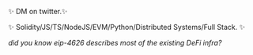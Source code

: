 ✨ DM on twitter.✨ 

✨ Solidity/JS/TS/NodeJS/EVM/Python/Distributed Systems/Full Stack. ✨ 
          
*did you know eip-4626 describes most of the existing DeFi infra?*

<!--
**shortdoom/shortdoom** is a ✨ _special_ ✨ repository because its `README.md` (this file) appears on your GitHub profile.

Here are some ideas to get you started:

- 🔭 I’m currently working on ...
- 🌱 I’m currently learning ...
- 👯 I’m looking to collaborate on ...
- 🤔 I’m looking for help with ...
- 💬 Ask me about ...
- 📫 How to reach me: ...
- 😄 Pronouns: ...
- ⚡ Fun fact: ...
-->
